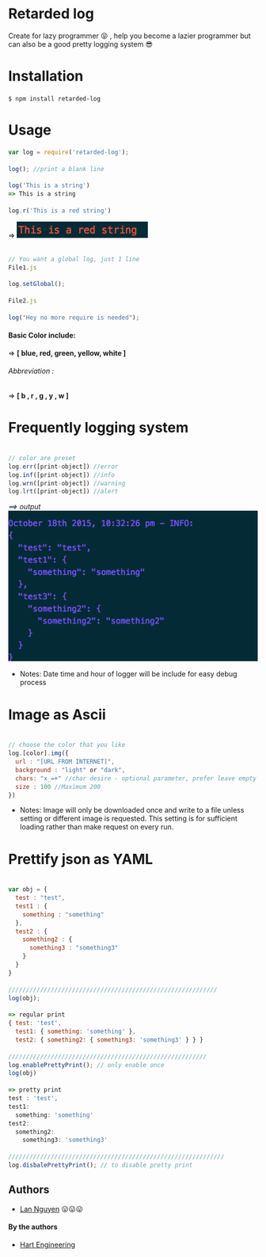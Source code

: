 # Retarded log

Create for lazy programmer :stuck_out_tongue_closed_eyes: , help you become a lazier programmer but can also be a good pretty logging system :sunglasses:

# Installation
`$ npm install retarded-log`

# Usage

``` javascript
var log = require('retarded-log');

log(); //print a blank line

log('This is a string')
=> This is a string

log.r('This is a red string')
```
=> ![red string](./redstring.png)

``` javascript

// You want a global log, just 1 line
File1.js

log.setGlobal();

File2.js

log("Hey no more require is needed");

```

#### Basic Color include:

=> **[ blue, red, green, yellow, white ]**

###### Abbreviation :

=> **[ b   , r  , g    , y     , w     ]**

# Frequently logging system

``` javascript

// color are preset
log.err([print-object]) //error
log.inf([print-object]) //info
log.wrn([print-object]) //warning
log.lrt([print-object]) //alert

```

*==> output*
![Result Info Image](./info.png)

- Notes: Date time and hour of logger will be include for easy debug process


# Image as Ascii

``` javascript

// choose the color that you like
log.[color].img({
  url : "[URL FROM INTERNET]",
  background : "light" or "dark",
  chars: "x_=+" //char desire - optional parameter, prefer leave empty
  size : 100 //Maximum 200
})
```
- Notes: Image will only be downloaded once and write to a file unless setting or different image is requested. This setting is for sufficient loading rather than make request on every run.

# Prettify json as YAML
``` javascript

var obj = {
  test : "test",
  test1 : {
    something : "something"
  },
  test2 : {
    something2 : {
      something3 : "something3"
    }
  }
}

///////////////////////////////////////////////////////////
log(obj);

=> regular print
{ test: 'test',
  test1: { something: 'something' },
  test2: { something2: { something3: 'something3' } } }

////////////////////////////////////////////////////////
log.enablePrettyPrint(); // only enable once
log(obj)

=> pretty print
test : 'test',
test1:
  something: 'something'
test2:
  something2:
    something3: 'something3'

/////////////////////////////////////////////////////////////
log.disbalePrettyPrint(); // to disable pretty print
```

## Authors

- [Lan Nguyen](https://github.com/lan-nguyen91) :stuck_out_tongue::stuck_out_tongue::stuck_out_tongue:


#### By the authors

- [Hart Engineering](http://engineering.hart.com/)
